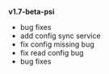 __v1.7-beta-psi__
- bug fixes
- add config sync service
- fix config missing bug
- fix read config bug
- bug fixes
